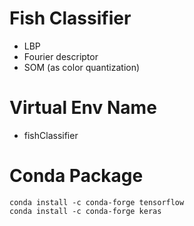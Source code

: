 # Fish Classifier
- LBP
- Fourier descriptor
- SOM (as color quantization)

# Virtual Env Name
- fishClassifier

# Conda Package
```
conda install -c conda-forge tensorflow
conda install -c conda-forge keras
```
